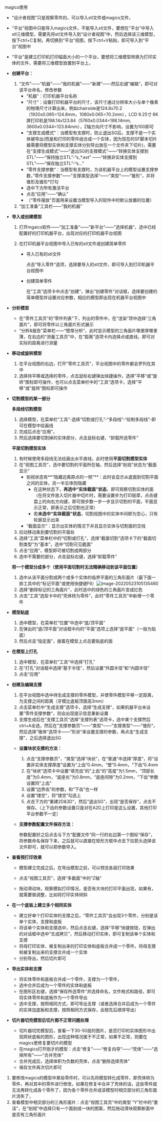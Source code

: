 magics使用

- “设计者视图”只是观察零件的，可以导入stl文件或magics文件，
- “平台”视图中只能导入magics文件，不能导入stl文件，要想在“平台”中导入stl三维模型，需要先将stl文件导入到“设计者视图”中，然后选择该三维模型，按下ctrl+C复制，再切换到“平台”视图，按下ctrl+V粘贴，即可导入到“平台”视图中
- “平台”是建立打印机打印幅面大小的一个平台，要想将三维模型转换为打印实体的文件，需要将三维模型放置到平台上，
- **创建平台：**

  1. “文件”——“机器”——“我的机器”——“新建”——然后右键”编辑“，即可对该平台命名，修改参数
     - ”机器“：打印机器平台名称
     - ”尺寸“：设置打印机器平台的尺寸，该尺寸通过分辨率大小与单个像素的物理尺寸计算出来，例如chairside是124.8x70.2（1920x0.065=124.8mm，1080x0.065=70.2mm），LCD 9.25寸 6K屏打印机是198.14x123.84（5760x0.0344=198.14mm, 3600x0.0344=123.84mm），Z轴方向尺寸不影响，设置为100即可
     - ”支撑生成模式“：当模型有支撑时，防止退出SG后，支撑不是一个实体被导出(而是和打印的零件组合成一个实体，因为现在的SF脚本切片器需要将模型实体和支撑实体分别导出放在一个文件夹下切片)，需要在“支撑生成模式”——“退出SG的支撑模式”——“转换实体支撑到STL”——“保持独立STL”-“s_*.ext” ——“转换非实体支撑到STL”——“保存独立STL”-“s...”
     - ”零件支撑参数“：当模型有支撑时，为该机器平台上的模型设置支撑参数，”零件支撑参数“——”支撑类型选择“——”类型“——”锥形“，并将锥形及锥形*打勾
     - 选中下方所有激活平台
     - 点击“应用”——“确认”
     - （“零件摆放”页面用来设置当模型导入的软件中时默认放置的位置）
  2. “加工准备”工具栏——“我的机器”



- **导入或创建模型**

  1. 打开mgaics软件——”加工准备“——”新平台“——”选择机器“，选中已经配置好的打印机器平台，出现对应的打印机器平台视图

  2. 在打印机器平台视图中导入已有的stl文件或创建简单零件

     - 导入已有的stl文件

       点击”导入零件“选项，选择要导入的stl文件，即可导入到打印机器平台视图中

     - 创建简单零件

       在”工具“选项卡中点击”创建“，弹出”创建零件“对话框，选择要创建的简单模型并设置对应参数，相应的模型即出现在机器平台视图中



- **分析模型**
  - 在“零件工具页”的“零件列表”下，列出的零件中，在“渲染”项中选择“三角面片”，即可将零件以三角面片形式展示
  - “分析&报告”菜单栏——“壁厚分析”，此时显示模型的三角面片哪里厚哪里薄，在右边的“测量工具页”中，在“距离”选项卡内选择点或直线，即可对实际的距离进行测量





- **移动或旋转模型**
  1. 在平台视图的右边，打开”零件工具页“，平台视图中的零件都会罗列在其中
  2. 选择待平移或选择的零件，点击鼠标右键弹出快捷操作，选择”平移“或”旋转“图标即可操作，也可以点击菜单栏中的”工具“选项卡，选择”平移“或”旋转“图标即可操作



- **切割模型的某一部分**

  **多段线切割模型**

  1. 选择模型，在菜单栏“工具”-选择“切割或打孔”-“多段线”-“绘制多段线”-即可在模型中绘画线
  2. 完成后点击“应用”，
  3. 然后选择要切割掉的实体部分，点击鼠标右键，“卸载所选零件”

  **平面切割模型实体**

  1. 有时候使用多段线无法绘画出水平直线，此时使用**平面切割模型实体**
  2. 在“视图工具页”，选中要切割的平面所在轴，然后选择“剖视”状态为“截面显示”
     - 剖视状态有**“隐藏远离原点的一侧”**：此时会显示从底面到切割平面之间的实体，另一半实体则隐藏
       - 在这种状态下，**再选中“实体截面”状态**，即可观察切割实体的面（在将文件放入切片器中切片时，需要设置步为打印层厚，点击键盘上的向右方向键，即可按步数一步一步显示切割的平面，平面显示正常，即表示之后切割也正常）
       - 若**未选中“实体截面”状态**，切割视图中的实体中间即为空心，只有轮廓显示出来
     - “截面显示”：显示出实体的情况下并且显示实体与切割面的交线
  3. 拉动移动条到要切割的平面处
  4. 选择“工具”菜单栏中的“切割或打孔”，选择“截面切割”选项卡下的“截面切割类型”为“基本”，选中“切割可见截面”
  5. 点击“应用”，模型即可被切割成两部分
  6. 选中不需要的部分，点击鼠标右键，选择“卸载零件”

  **将一个模型分成多个（使用平面切割时无法精确移动到该平面位置）**

  1. 选中从该平面分割成两个或多个实体的临界平面的三角形面片（最下面一排工具中的“标记平面”或使用快捷键F6）![image-20220523105135460](E:\文档\GitHub\Notiz\magics使用方法.assets\image-20220523105135460.png)
  2. 选择“删除标记的三角面片”，此时选中的绿色的三角面片变成红色
  3. 点击“工具”选型卡中的“壳体转为零件”，此时“零件工具页”中新增一个零件

  

- **模型贴底**

  1. 选中模型，在菜单栏“位置”中选中“底/顶平面”
  2. 在弹出的“底/顶平面”对话框中内的“平面”选项上选择“底平面”（一般为贴底）
  3. 然后点击“指定面”，接着在模型上点击要贴底的面

- **在模型上打孔**

  1. 选中模型，在菜单栏“工具”中选择“打孔”
  2. 在“打孔”对话框中选择“基于半径”，然后设置“外圆半径”和“内圆半径”
  3. 点击“应用”


- **创建及编辑支撑**

  1. 在平台视图中选中待生成支撑的零件模型，并使零件模型平移一定距离，为支撑之间的距离（牙模比底板顶面高3mm）
  2. 点击菜单栏中“生成支撑”选项卡，选择“生成支撑”，如果机器平台未设置”零件支撑参数“，则会出现提示信息重新设置
  3. 支撑生成后在”支撑工具页“选择”支撑列表“选项卡，选中某个支撑然后ctrl+A全选，然后在”支撑参数页“——”类型“——”支撑类型“——”锥形“，然后选择”锥体“选项卡——”形状“来设置支撑的参数，再点击“生成支撑”，之后选择退出SG

  - **设置块状支撑的方法：**
    1. 点击“支撑参数页”，“类型”选择“块状”，在“普通”中选择“厚度”，将“设置非实体支撑厚度”设置为“上齿”0.4mm，“壁”0.4mm，“下齿”0.4mm
    2.  在“块状”选项卡中设置“填充齿”的“上齿”的“高度”为1.5mm，“顶部长度”为0.4mm，“底座长”为0.8mm，“底座间隙”为0.2mm，“下齿”参数设置同“上齿”
    3. 设置“边界齿”的参数，和“下齿”也一样
    4. 设置“镂空”，将“镂空”勾选上
    5. 点击下方的“重建2D&3D”，然后“退出SG”，出现“是否保存”，点击不保存。（上下齿的参数设置只是对在A2D上打印是这么设置，其他打印平台参数不一定）

  - **支撑参数配置文件保存方法：**

    参数配置好之后点击与下方“配置文件”同一行的右边第一个图标“保存”，将参数命名保存下来，之后就可以直接在矩形方框中点击下拉箭头选择该文件即可，就可以把参数导入。

    

- **查看预打印效果**

  - 模型建立完成之后，在导出模型之前，可以预览各层打印效果

  - 点击“视图工具页”，选择“多截面”中的“Z轴”

  - 拖动滑动块，观察模拟打印情况，是否有大块的打印平面出现，如果有，就需要做调整，比如将打印实体倾斜



- **在一个底板上建立多个相同实体**
  - 建立好单个打印实体的支撑之后，“零件工具页”会出现3个零件，分别是该单个实体，支撑和底板
  - 将该单个实体和支撑选中，然后点击右键，选择“平移”快捷按钮，在弹出的对话框中选中“生成拷贝”，然后移动打印实体，即可复制该单个实体和支撑
  - 将母打印实体、被复制出来的打印实体和底板合并成一个零件，将母支撑和被复制出来的支撑合并成一个实体
  - 分别导出，然后切片即可



- **导出实体和支撑**
  - 将实体零件和底板合并成一个零件，支撑为一个零件，
  - 选中合并后成为一个零件的实体和底板
  - 在图形区右键，选择“保存所选零件”并选择命名，文件格式和路径，即可将实体零件和底板作为一个零件导出
  - 选中支撑，按照相同方式，即可导出支撑（或者选择合并后成为一个零件的实体加底板和支撑，按照相同方式保存，会按先后顺序导出）




- **切片器切完模型后切片图不正常问题处理**
  - 切片器切完模型后，查看一下30-50层的图片，是否打印的实体图形中出现网状底板的图形，出现这种情况属于不正常，如果不正常，则要在magics里修复要切片的模型
  - 在magics打开刚才的模型：点击“修复”——“修复向导”——“壳体”——“选择所有”——“合并壳体”
  - 合并完成后，选择体积为负数的壳体，点击“删除选择壳体”
  - 保存文件再次切片即可








1. 要修改magics的模型中某些零件时，可以先将模型转化成零件，即壳体转为零件，再对其中的零件进行修改，如果在修复中合并了壳体的话，这些零件就无法再转化成各个零件了，因为各个零件合并成该模型时相交部分的三角形面片消失了，
2. 查看模型中相交部分的三角形面片：点击“视图工具页”中的类型 “Y”栏中的“激活”，在“剖视”中选择只有一个面剖成一块的图案，然后拖动滑块观察断面中是否有三角形面片



